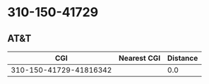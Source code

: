 # 310-150-41729
## AT&T


| CGI | Nearest CGI | Distance |
|-----|-------------|----------|
| 310-150-41729-41816342 |  | 0.0 |
